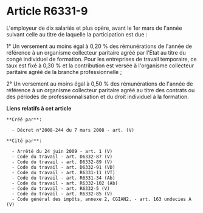 # Article R6331-9

L'employeur de dix salariés et plus opère, avant le 1er mars de l'année suivant celle au titre de laquelle la participation
est due :

1° Un versement au moins égal à 0,20 % des rémunérations de l'année de référence à un organisme collecteur paritaire agréé
par l'Etat au titre du congé individuel de formation. Pour les entreprises de travail temporaire, ce taux est fixé à 0,30 %
et la contribution est versée à l'organisme collecteur paritaire agréé de la branche professionnelle ;

2° Un versement au moins égal à 0,50 % des rémunérations de l'année de référence à un organisme collecteur paritaire agréé au
titre des contrats ou des périodes de professionnalisation et du droit individuel à la formation.

**Liens relatifs à cet article**

	**Créé par**:

	  - Décret n°2008-244 du 7 mars 2008 - art. (V)

	**Cité par**:

	  - Arrêté du 24 juin 2009 - art. 1 (V)
	  - Code du travail - art. D6332-87 (V)
	  - Code du travail - art. D6332-89 (V)
	  - Code du travail - art. D6332-91 (VD)
	  - Code du travail - art. R6331-11 (VT)
	  - Code du travail - art. R6331-34 (Ab)
	  - Code du travail - art. R6332-102 (Ab)
	  - Code du travail - art. R6332-5 (V)
	  - Code du travail - art. R6332-85 (V)
	  - Code général des impôts, annexe 2, CGIAN2. - art. 163 undecies A (V)
